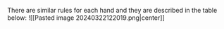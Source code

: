 There are similar rules for each hand and they are described in the table below:
![[Pasted image 20240322122019.png|center]]